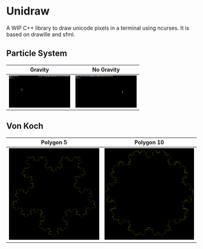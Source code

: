 



# Unidraw

A WIP C++ library to draw unicode pixels in a terminal using ncurses. It is based on drawille and sfml.

## Particle System

| Gravity                                      | No Gravity                                         |
| -------------------------------------------- | -------------------------------------------------- |
| ![PS_gravity](.README.assets/PS_gravity.gif) | ![PS_no_gravity](.README.assets/PS_no_gravity.gif) |


## Von Koch

| Polygon 5                          | Polygon 10                           |
| ---------------------------------- | ------------------------------------ |
| ![VK_P5](.README.assets/VK_P5.png) | ![VK_P10](.README.assets/VK_P10.png) |

